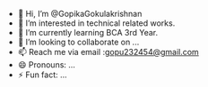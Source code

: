 - 👋 Hi, I’m @GopikaGokulakrishnan
- 👀 I’m interested in technical related works.
- 🌱 I’m currently learning BCA 3rd Year.
- 💞️ I’m looking to collaborate on ...
- 📫 Reach me via email :gopu232454@gmail.com
- 😄 Pronouns: ...
- ⚡ Fun fact: ...

<!---
GopikaGokulakrishnan/GopikaGokulakrishnan is a ✨ special ✨ repository because its `README.md` (this file) appears on your GitHub profile.
You can click the Preview link to take a look at your changes.
--->
